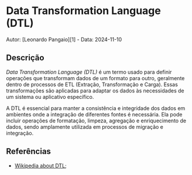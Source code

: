 # Data Transformation Language (DTL)

Autor: [Leonardo Pangaio][1] - Data: 2024-11-10

## Descrição

*Data Transformation Language (DTL)* é um termo usado para definir operações que transformam dados de um formato para outro, geralmente dentro de processos de ETL (Extração, Transformação e Carga). Essas transformações são aplicadas para adaptar os dados às necessidades de um sistema ou aplicativo específico.

A DTL é essencial para manter a consistência e integridade dos dados em ambientes onde a integração de diferentes fontes é necessária. Ela pode incluir operações de formatação, limpeza, agregação e enriquecimento de dados, sendo amplamente utilizada em processos de migração e integração.

## Referências

- [Wikipedia about DTL](https://en.wikipedia.org/wiki/Model_transformation_language);
